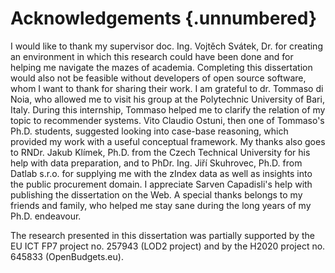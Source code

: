 # Acknowledgements {.unnumbered}

I would like to thank my supervisor doc. Ing. Vojtěch Svátek, Dr. for creating an environment in which this research could have been done and for helping me navigate the mazes of academia.
Completing this dissertation would also not be feasible without developers of open source software, whom I want to thank for sharing their work.
I am grateful to dr. Tommaso di Noia, who allowed me to visit his group at the Polytechnic University of Bari, Italy.
During this internship, Tommaso helped me to clarify the relation of my topic to recommender systems.
Vito Claudio Ostuni, then one of Tommaso's Ph.D. students, suggested looking into case-base reasoning, which provided my work with a useful conceptual framework.
My thanks also goes to RNDr. Jakub Klímek, Ph.D. from the Czech Technical University for his help with data preparation, and to PhDr. Ing. Jiří Skuhrovec, Ph.D. from Datlab s.r.o. for supplying me with the zIndex data as well as insights into the public procurement domain.
I appreciate Sarven Capadisli's help with publishing the dissertation on the Web.
A special thanks belongs to my friends and family, who helped me stay sane during the long years of my Ph.D. endeavour.

The research presented in this dissertation was partially supported by the EU ICT FP7 project no. 257943 (LOD2 project) and by the H2020 project no. 645833 (OpenBudgets.eu).
